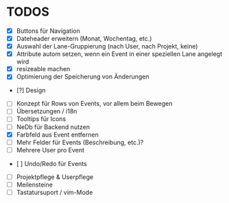 # TODOS

- [x] Buttons für Navigation
- [x] Dateheader erweitern (Monat, Wochentag, etc.)
- [x] Auswahl der Lane-Gruppierung (nach User, nach Projekt, keine)
- [x] Attribute autom setzen, wenn ein Event in einer speziellen Lane angelegt wird
- [x] resizeable machen
- [x] Optimierung der Speicherung von Änderungen
- [?] Design
- [ ] Konzept für Rows von Events, vor allem beim Bewegen
- [ ] Übersetzungen / i18n
- [ ] Tooltips für Icons
- [ ] NeDb für Backend nutzen
- [x] Farbfeld aus Event entfernen
- [ ] Mehr Felder für Events (Beschreibung, etc.)?
- [ ] Mehrere User pro Event
- [ ] Undo/Redo für Events
- [ ] Projektpflege & Userpflege
- [ ] Meilensteine
- [ ] Tastatursuport / vim-Mode
